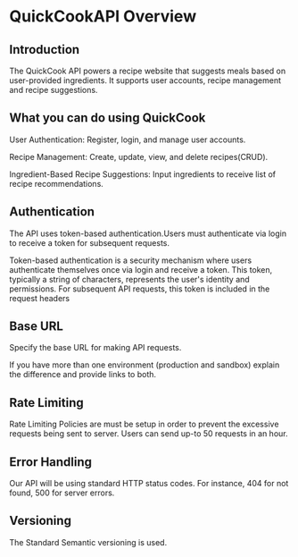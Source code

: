 # QuickCookAPI Overview


<!-- This document provides n introduction into your API. -->
## Introduction

The QuickCook API powers a recipe website that suggests meals based on user-provided ingredients. It supports user accounts, recipe management  and  recipe suggestions.


## What you can do using QuickCook

User Authentication: Register, login, and manage user accounts.

Recipe Management: Create, update, view, and delete recipes(CRUD).

Ingredient-Based Recipe Suggestions: Input ingredients to receive list of recipe recommendations.

## Authentication

The API uses token-based authentication.Users must authenticate via login to receive a token for subsequent requests.

Token-based authentication is a security mechanism where users authenticate themselves once via login and receive a token. This token, typically a string of characters, represents the user's identity and permissions. 
For subsequent API requests, this token is included in the request headers


## Base URL

Specify the base URL for making API requests.

If you have more than one environment (production and sandbox) explain the difference and provide links to both.

## Rate Limiting

Rate Limiting Policies are must be setup in order to prevent the excessive requests being sent to server.
Users can send up-to 50 requests in an hour.

## Error Handling

Our API will be using standard HTTP status codes. 
For instance, 404 for not found, 500 for server errors.
## Versioning

The Standard Semantic versioning is used.

<seealso>

<!--List any additional resources, such as tutorials or guides, that can help users understand and use the API effectively.-->

</seealso>

